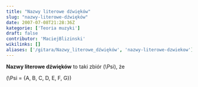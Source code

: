 ```yaml
---
title: "Nazwy literowe dźwięków"
slug: "nazwy-literowe-dźwięków"
date: 2007-07-08T21:28:36Z
kategorie: ['Teoria muzyki']
draft: false
contributor: 'MaciejBlizinski'
wikilinks: []
aliases: ['/gitara/Nazwy_literowe_dźwięków', 'nazwy-literowe-dzwiekow']
---
```

**Nazwy literowe dźwięków** to taki zbiór \(\Psi\), że

\(\Psi = \{A, B, C, D, E, F, G\}\)


